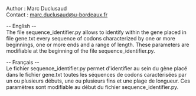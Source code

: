 Author : Marc Duclusaud \
Contact : marc.duclusaud@u-bordeaux.fr 

-- English -- \
The file sequence_identifier.py allows to identify within the gene placed in file gene.txt every sequence of codons characterized by one or more beginnings, one or more ends and a range of length. These parameters are modifiable at the beginning of the file sequence_identifier.py.

-- Français -- \
Le fichier sequence_identifier.py permet d'identifier au sein du gène placé dans le fichier gene.txt toutes les séquences de codons caractérisées par un ou plusieurs débuts, une ou plusieurs fins et une plage de longueur. Ces paramètres sont modifiable au début du fichier sequence_identifier.py.
